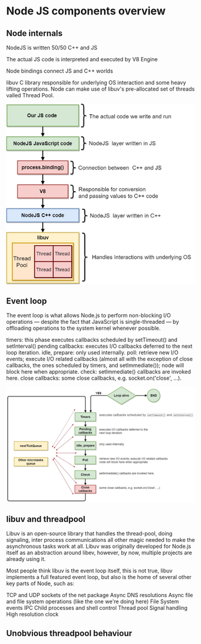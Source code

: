 # Node JS components overview
## Node internals

NodeJS is written 50/50 C++ and JS

The actual JS code is interpreted and executed by V8 Engine 

Node bindings connect JS and C++ worlds

libuv C library responsible for underlying OS interaction and some heavy lifting operations. Node can make use of libuv's pre-allocated set of threads valled Thread Pool. 

![picture](img/NodeInternals.jpg)

## Event loop
The event loop is what allows Node.js to perform non-blocking I/O operations — despite the fact that JavaScript is single-threaded — by offloading operations to the system kernel whenever possible.

timers: this phase executes callbacks scheduled by setTimeout() and setInterval()
pending callbacks: executes I/O callbacks deferred to the next loop iteration.
idle, prepare: only used internally.
poll: retrieve new I/O events; execute I/O related callbacks (almost all with the exception of close callbacks, the ones scheduled by timers, and setImmediate()); node will block here when appropriate.
check: setImmediate() callbacks are invoked here.
close callbacks: some close callbacks, e.g. socket.on('close', ...).

![picture](img/EventLoop.jpg)

## libuv and threadpool

Libuv is an open-source library that handles the thread-pool, doing signaling, inter process communications all other magic needed to make the asynchronous tasks work at all. Libuv was originally developed for Node.js itself as an abstraction around libev, however, by now, multiple projects are already using it.

Most people think libuv is the event loop itself, this is not true, libuv implements a full featured event loop, but also is the home of several other key parts of Node, such as:

TCP and UDP sockets of the net package
Async DNS resolutions
Async file and file system operations (like the one we're doing here)
File System events
IPC
Child processes and shell control
Thread pool
Signal handling
High resolution clock
## Unobvious threadpool behaviour